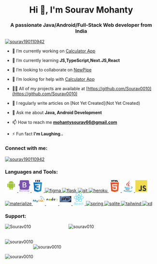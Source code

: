 <h1 align="center">Hi 👋, I'm Sourav Mohanty</h1>
<h3 align="center">A passionate Java/Android/Full-Stack Web developer from India</h3>

<p align="left"> <a href="https://twitter.com/sourav190110942" target="blank"><img src="https://img.shields.io/twitter/follow/sourav190110942?logo=twitter&style=for-the-badge" alt="sourav190110942" /></a> </p>

- 🔭 I’m currently working on [Calculator App](https://github.com/Sourav0010/Calculator)

- 🌱 I’m currently learning **JS,TypeScript,Next.JS,React**

- 👯 I’m looking to collaborate on [NewPipe](https://github.com/TeamNewPipe/NewPipe)

- 🤝 I’m looking for help with [Calculator App](https://github.com/Sourav0010/Calculator)

- 👨‍💻 All of my projects are available at [https://github.com/Sourav0010](https://github.com/Sourav0010)

- 📝 I regularly write articles on [Not Yet Created](Not Yet Created)

- 💬 Ask me about **Java, Android Development**

- 📫 How to reach me **mohantysourav66@gmail.com**

- ⚡ Fun fact **I'm Laughing..**


<h3 align="left">Connect with me:</h3>
<p align="left">
<a href="https://twitter.com/sourav190110942" target="blank"><img align="center" src="https://raw.githubusercontent.com/rahuldkjain/github-profile-readme-generator/master/src/images/icons/Social/twitter.svg" alt="sourav190110942" height="30" width="40" /></a>
</p>

<h3 align="left">Languages and Tools:</h3>
<p align="left"> <a href="https://developer.android.com" target="_blank" rel="noreferrer"> <img src="https://raw.githubusercontent.com/devicons/devicon/master/icons/android/android-original-wordmark.svg" alt="android" width="40" height="40"/> </a> <a href="https://getbootstrap.com" target="_blank" rel="noreferrer"> <img src="https://raw.githubusercontent.com/devicons/devicon/master/icons/bootstrap/bootstrap-plain-wordmark.svg" alt="bootstrap" width="40" height="40"/> </a> <a href="https://www.w3schools.com/css/" target="_blank" rel="noreferrer"> <img src="https://raw.githubusercontent.com/devicons/devicon/master/icons/css3/css3-original-wordmark.svg" alt="css3" width="40" height="40"/> </a> <a href="https://www.figma.com/" target="_blank" rel="noreferrer"> <img src="https://www.vectorlogo.zone/logos/figma/figma-icon.svg" alt="figma" width="40" height="40"/> </a> <a href="https://flask.palletsprojects.com/" target="_blank" rel="noreferrer"> <img src="https://www.vectorlogo.zone/logos/pocoo_flask/pocoo_flask-icon.svg" alt="flask" width="40" height="40"/> </a> <a href="https://git-scm.com/" target="_blank" rel="noreferrer"> <img src="https://www.vectorlogo.zone/logos/git-scm/git-scm-icon.svg" alt="git" width="40" height="40"/> </a> <a href="https://heroku.com" target="_blank" rel="noreferrer"> <img src="https://www.vectorlogo.zone/logos/heroku/heroku-icon.svg" alt="heroku" width="40" height="40"/> </a> <a href="https://www.w3.org/html/" target="_blank" rel="noreferrer"> <img src="https://raw.githubusercontent.com/devicons/devicon/master/icons/html5/html5-original-wordmark.svg" alt="html5" width="40" height="40"/> </a> <a href="https://www.java.com" target="_blank" rel="noreferrer"> <img src="https://raw.githubusercontent.com/devicons/devicon/master/icons/java/java-original.svg" alt="java" width="40" height="40"/> </a> <a href="https://developer.mozilla.org/en-US/docs/Web/JavaScript" target="_blank" rel="noreferrer"> <img src="https://raw.githubusercontent.com/devicons/devicon/master/icons/javascript/javascript-original.svg" alt="javascript" width="40" height="40"/> </a> <a href="https://materializecss.com/" target="_blank" rel="noreferrer"> <img src="https://raw.githubusercontent.com/prplx/svg-logos/5585531d45d294869c4eaab4d7cf2e9c167710a9/svg/materialize.svg" alt="materialize" width="40" height="40"/> </a> <a href="https://www.mysql.com/" target="_blank" rel="noreferrer"> <img src="https://raw.githubusercontent.com/devicons/devicon/master/icons/mysql/mysql-original-wordmark.svg" alt="mysql" width="40" height="40"/> </a> <a href="https://nodejs.org" target="_blank" rel="noreferrer"> <img src="https://raw.githubusercontent.com/devicons/devicon/master/icons/nodejs/nodejs-original-wordmark.svg" alt="nodejs" width="40" height="40"/> </a> <a href="https://www.php.net" target="_blank" rel="noreferrer"> <img src="https://raw.githubusercontent.com/devicons/devicon/master/icons/php/php-original.svg" alt="php" width="40" height="40"/> </a> <a href="https://reactjs.org/" target="_blank" rel="noreferrer"> <img src="https://raw.githubusercontent.com/devicons/devicon/master/icons/react/react-original-wordmark.svg" alt="react" width="40" height="40"/> </a> <a href="https://spring.io/" target="_blank" rel="noreferrer"> <img src="https://www.vectorlogo.zone/logos/springio/springio-icon.svg" alt="spring" width="40" height="40"/> </a> <a href="https://www.sqlite.org/" target="_blank" rel="noreferrer"> <img src="https://www.vectorlogo.zone/logos/sqlite/sqlite-icon.svg" alt="sqlite" width="40" height="40"/> </a> <a href="https://tailwindcss.com/" target="_blank" rel="noreferrer"> <img src="https://www.vectorlogo.zone/logos/tailwindcss/tailwindcss-icon.svg" alt="tailwind" width="40" height="40"/> </a> <a href="https://www.adobe.com/products/xd.html" target="_blank" rel="noreferrer"> <img src="https://cdn.worldvectorlogo.com/logos/adobe-xd.svg" alt="xd" width="40" height="40"/> </a> </p>

<h3 align="left">Support:</h3>
<p><a href="https://www.buymeacoffee.com/Sourav010"> <img align="left" src="https://cdn.buymeacoffee.com/buttons/v2/default-yellow.png" height="50" width="210" alt="Sourav010" /></a><a href="https://ko-fi.com/sourav010"> <img align="left" src="https://cdn.ko-fi.com/cdn/kofi3.png?v=3" height="50" width="210" alt="sourav010" /></a></p><br><br>

<p><img align="left" src="https://github-readme-stats.vercel.app/api/top-langs?username=sourav0010&show_icons=true&locale=en&layout=compact" alt="sourav0010" /></p>

<p>&nbsp;<img align="center" src="https://github-readme-stats.vercel.app/api?username=sourav0010&show_icons=true&locale=en" alt="sourav0010" /></p>

<p><img align="center" src="https://github-readme-streak-stats.herokuapp.com/?user=sourav0010&" alt="sourav0010" /></p>

